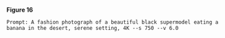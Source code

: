 **Figure 16**

```
Prompt: A fashion photograph of a beautiful black supermodel eating a banana in the desert, serene setting, 4K --s 750 --v 6.0
```
